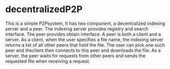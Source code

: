 # decentralizedP2P
This is a simple P2Psystem, It  has two component, a decentralized indexing server and a peer.
The indexing server provides registry and search interface.
The peer provides obtain interface. A peer is both a client and a server. As a client, when the user specifies a file name, the indexing server returns a list of all other peers that hold the file. The user can pick one such peer and theclient then connects to this peer and downloads the file. As a server, the peer waits for requests from other peers and sends the requested file when receiving a request.
